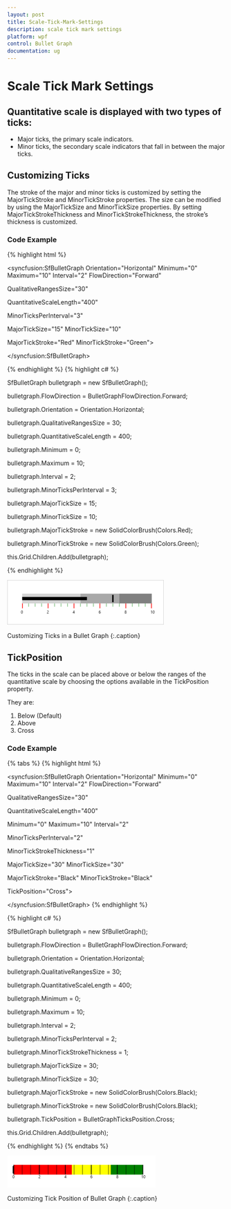 ```yaml
---
layout: post
title: Scale-Tick-Mark-Settings
description: scale tick mark settings
platform: wpf
control: Bullet Graph 
documentation: ug
---
```


# Scale Tick Mark Settings

## Quantitative scale is displayed with two types of ticks: 

* Major ticks, the primary scale indicators.
* Minor ticks, the secondary scale indicators that fall in between the major ticks.



## Customizing Ticks

The stroke of the major and minor ticks is customized by setting the MajorTickStroke and MinorTickStroke properties. The size can be modified by using the MajorTickSize and MinorTickSize properties. By setting MajorTickStrokeThickness and MinorTickStrokeThickness, the stroke’s thickness is customized.



### Code Example
{% highlight html %}




<syncfusion:SfBulletGraph Orientation="Horizontal" Minimum="0" Maximum="10" Interval="2"  FlowDirection="Forward"

QualitativeRangesSize="30" 

QuantitativeScaleLength="400"    

MinorTicksPerInterval="3"

MajorTickSize="15" MinorTickSize="10"

MajorTickStroke="Red" MinorTickStroke="Green">

</syncfusion:SfBulletGraph>



{% endhighlight  %}
{% highlight c# %}



SfBulletGraph bulletgraph = new SfBulletGraph();

bulletgraph.FlowDirection = BulletGraphFlowDirection.Forward;

bulletgraph.Orientation = Orientation.Horizontal;

bulletgraph.QualitativeRangesSize = 30;

bulletgraph.QuantitativeScaleLength = 400;

bulletgraph.Minimum = 0;

bulletgraph.Maximum = 10;

bulletgraph.Interval = 2;

bulletgraph.MinorTicksPerInterval = 3;

bulletgraph.MajorTickSize = 15;

bulletgraph.MinorTickSize = 10;

bulletgraph.MajorTickStroke = new SolidColorBrush(Colors.Red);

bulletgraph.MinorTickStroke = new SolidColorBrush(Colors.Green);

this.Grid.Children.Add(bulletgraph);



{% endhighlight  %}

![C:/Users/Giftline/Desktop/New folder/7.jpg](Concept-and-Features_images/Concept-and-Features_img9.png)


Customizing Ticks in a Bullet Graph
{:.caption}


## TickPosition

The ticks in the scale can be placed above or below the ranges of the quantitative scale by choosing the options available in the TickPosition property. 

They are:

1. Below (Default)
1. Above
2. Cross

### Code Example

{% tabs %}
{% highlight html %}


<syncfusion:SfBulletGraph Orientation="Horizontal" Minimum="0" Maximum="10" Interval="2"  FlowDirection="Forward"

QualitativeRangesSize="30" 

QuantitativeScaleLength="400"

Minimum="0" Maximum="10" Interval="2" 

MinorTicksPerInterval="2"

MinorTickStrokeThickness="1"

MajorTickSize="30" MinorTickSize="30"

MajorTickStroke="Black" MinorTickStroke="Black"                                  

TickPosition="Cross">

</syncfusion:SfBulletGraph>
{% endhighlight %}

{% highlight c# %}




SfBulletGraph bulletgraph = new SfBulletGraph();

bulletgraph.FlowDirection = BulletGraphFlowDirection.Forward;

bulletgraph.Orientation = Orientation.Horizontal;

bulletgraph.QualitativeRangesSize = 30;

bulletgraph.QuantitativeScaleLength = 400;

bulletgraph.Minimum = 0;

bulletgraph.Maximum = 10;

bulletgraph.Interval = 2;

bulletgraph.MinorTicksPerInterval = 2;

bulletgraph.MinorTickStrokeThickness = 1;

bulletgraph.MajorTickSize = 30;

bulletgraph.MinorTickSize = 30;

bulletgraph.MajorTickStroke = new SolidColorBrush(Colors.Black);

bulletgraph.MinorTickStroke = new SolidColorBrush(Colors.Black);

bulletgraph.TickPosition = BulletGraphTicksPosition.Cross; 

this.Grid.Children.Add(bulletgraph);



{% endhighlight %}
{% endtabs %}


![](Concept-and-Features_images/Concept-and-Features_img10.png)

Customizing Tick Position of Bullet Graph
{:.caption}